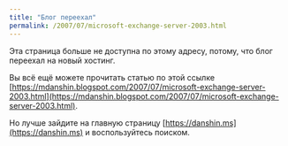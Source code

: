 ```yaml
---
title: "Блог переехал"
permalink: /2007/07/microsoft-exchange-server-2003.html
---
```

Эта страница больше не доступна по этому адресу, потому, что блог переехал на новый хостинг.

Вы всё ещё можете прочитать статью по этой ссылке [https://mdanshin.blogspot.com/2007/07/microsoft-exchange-server-2003.html](https://mdanshin.blogspot.com/2007/07/microsoft-exchange-server-2003.html).

Но лучше зайдите на главную страницу [https://danshin.ms](https://danshin.ms) и воспользуйтесь поиском.